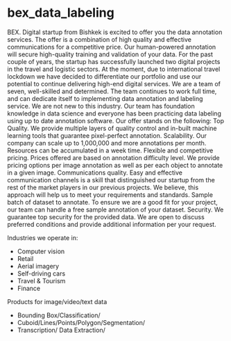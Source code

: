 # bex_data_labeling
BEX. Digital startup from Bishkek is excited to offer you the data annotation services. The offer is a combination of high quality and effective communications for a competitive price. Our human-powered annotation will secure high-quality training and validation of your data.
For the past couple of years, the startup has successfully launched two digital projects in the travel and logistic sectors. At the moment, due to international travel lockdown we have decided to differentiate our portfolio and use our potential to continue delivering high-end digital services.
We are a team of seven, well-skilled and determined. The team continues to work full time, and can dedicate itself to implementing data annotation and labeling service.
We are not new to this industry. Our team has foundation knowledge in data science and everyone has been practicing data labeling using up to date annotation software.
Our offer stands on the following:
Top Quality. We provide multiple layers of quality control and in-built machine learning tools that guarantee pixel-perfect annotation.
Scalability. Our company can scale up to 1,000,000 and more annotations per month. Resources can be accumulated in a week time.
Flexible and competitive pricing. Prices offered are based on annotation difficulty level. We provide pricing options per image annotation as well as per each object to annotate in a given image.
Communications quality. Easy and effective communication channels is a skill that distinguished our startup from the rest of the market players in our previous projects. We believe, this approach will help us to meet your requirements and standards.
Sample batch of dataset to annotate. To ensure we are a good fit for your project, our team can handle a free sample annotation of your dataset.
Security. We guarantee top security for the provided data. We are open to discuss preferred conditions and provide additional information per your request.

Industries we operate in:
- Computer vision
- Retail
- Aerial imagery
- Self-driving cars
- Travel & Tourism
- Finance 

Products for image/video/text data
- Bounding Box/Classification/
- Cuboid/Lines/Points/Polygon/Segmentation/
- Transcription/ Data Extraction/
